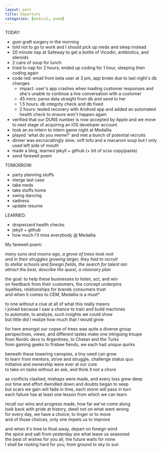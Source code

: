```yaml
---
layout: post
title: Departure
categories: [medical, poem]
---
```


TODAY:
* gum graft surgery in the morning
* told not to go to work and I should pick up meds and sleep instead
* 20 minute nap at Safeway to get a bottle of Vicodin, antibiotics, and steroids
* 2 cans of soup for lunch
* tried to nap for 2 hours; ended up coding for 1 hour, sleeping then coding again
* code red: email from beta user at 3 pm, app broke due to last night's db changes
  * impact: user's app crashes when loading customer responses and she's unable to continue a live conversation with a customer
  * 45 mins: parse data straight from db and send to her
  * 1.5 hours: db integrity check and db fixed
  * 2 hours: tested recovery with Android app and added an automated health check to ensure won't happen again
* verified that our DUNS number is now accepted by Apple and we move to next stage of acquiring an iOS developer account
* took an ex-intern to intern game night at Medallia
* played 'what do you meme?' and met a bunch of potential recruits
* dinner was excruciatingly slow; soft tofu and a macaroni soup but I only used left side of mouth
* made a blog, learned jekyll + github (+ bit of scss copy/pasta)
* send farewell poem

TOMORROW:
* party planning stuffs
* merge last case
* take meds
* take stuffs home
* swing dancing
* sadness
* update resume

LEARNED:
* dropwizard health checks
* jekyll + github
* how much I'll miss everybody @ Medallia

My farewell poem:

*many suns and moons ago, a grove of trees took root<br>
and in their struggles growing larger, they had to recruit<br>
to stellar schools and foreign fields, the search for talent ran<br>
attract the best, describe the quest, a visionary plan*

the goal: to help these businesses to listen, act, and win<br>
on feedback from their customers, the concept underpins<br>
loyalties, relationships for brands consumers trust<br>
and when it comes to CEM, Medallia is a must*

to one without a clue at all of what this really means<br>
I joined because I saw a chance to train and build machines<br>
to automate, to analyze, such insights we could show<br>
but little did I realize how much that I would grow

for here amongst our copse of trees was quite a diverse group<br>
perspectives, views, and different tastes make one intriguing troupe<br>
from Nordic devs to Argentines, to Chetan and the Turks<br>
from gaming geeks to frisbee fiends, we each had unique quirks

beneath these towering canopies, a tiny seed can grow<br>
to learn from mentors, strive and struggle, challenge status quo<br>
initiative and ownership were ever at our core<br>
to take on tasks without an ask, and think it not a chore

as conflicts clashed, mishaps were made, and every loss grew deep<br>
our time and effort dwindled down and doubts began to seep<br>
but scars we gain will fade in time, each storm will pass in turn<br>
each failure has at least one lesson from which we can learn

recall our wins and progress made, how far we've come along<br>
look back with pride at history, dwell not on what went wrong<br>
for every day, we have a choice; to linger or to move<br>
and of those choices, only one impels us to improve

and when it's time to float away, depart on foreign wind<br>
the spice and salt from yesterday are what leave us seasoned<br>
the best of wishes for you all, the future waits for none<br>
I shall be rooting hard for you; from ground to sky to sun
